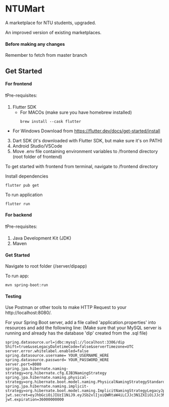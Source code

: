 # NTUMart

A marketplace for NTU students, upgraded.


An improved version of existing marketplaces.

#### Before making any changes 
Remember to fetch from master branch

## Get Started 

#### For frontend
❗Pre-requisites: 
1. Flutter SDK
   - For MACOs (make sure you have homebrew installed) 
     ```
     brew install --cask flutter
     ```
  - For Windows
     Download from https://flutter.dev/docs/get-started/install 
3. Dart SDK (it's downloaded with Flutter SDK, but make sure it's on PATH)
4. Android Studio/VSCode
5. Move .env file containing environment variables to /frontend directory (root folder of frontend) 


To get started with frontend from terminal, navigate to /frontend directory 

Install dependencies 
````
flutter pub get
````

To run application 
````
flutter run 
````
#### For backend
❗Pre-requisites: 
1. Java Development Kit (JDK)
2. Maven 

#### Get Started 
Navigate to root folder (/server/dipapp) 

To run app:
````
mvn spring-boot:run
````
#### Testing 

Use Postman or other tools to make HTTP Request to your http://localhost:8080/. 

For your Spring Boot server, add a file called 'application.properties' into resources and add the following line:
(Make sure that your MySQL server is running and already has the database 'dip' created from the .sql file) 
````
spring.datasource.url=jdbc:mysql://localhost:3306/dip
Shift=true&useLegacyDatetimeCode=false&serverTimezone=UTC
server.error.whitelabel.enabled=false
spring.datasource.username= YOUR_USERNAME_HERE
spring.datasource.password= YOUR_PASSWORD_HERE
server.port=8080
spring.jpa.hibernate.naming-strategy=org.hibernate.cfg.EJB3NamingStrategy
spring.jpa.hibernate.naming.physical-strategy=org.hibernate.boot.model.naming.PhysicalNamingStrategyStandardImpl
spring.jpa.hibernate.naming.implicit-strategy=org.hibernate.boot.model.naming.ImplicitNamingStrategyLegacyJpaImpl
jwt.secret=eyJhbGciOiJIUzI1NiJ9.eyJSb2xlIjoiQWRtaW4iLCJJc3N1ZXIiOiJJc3N1ZXIiLCJVc2VybmFtZSI6IkphdmFJblVzZSIsImV4cCI6MTY5NDAwODU2MSwiaWF0IjoxNjk0MDA4NTYxfQ.6UJXEaQc5kE8e8bmjDjnoyXYFbhFRlf7mij1I_iboYQ
jwt.expiration=36000000000
````
